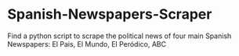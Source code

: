 # Spanish-Newspapers-Scraper
Find a python script to scrape the political news of four main Spanish Newspapers: El Pais, El Mundo, El Peródico, ABC
